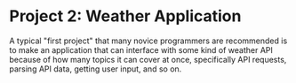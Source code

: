 # Project 2: Weather Application

A typical "first project" that many novice programmers are recommended is to make an application that can interface with some kind of weather API because of how many topics it can cover at once, specifically API requests, parsing API data, getting user input, and so on.